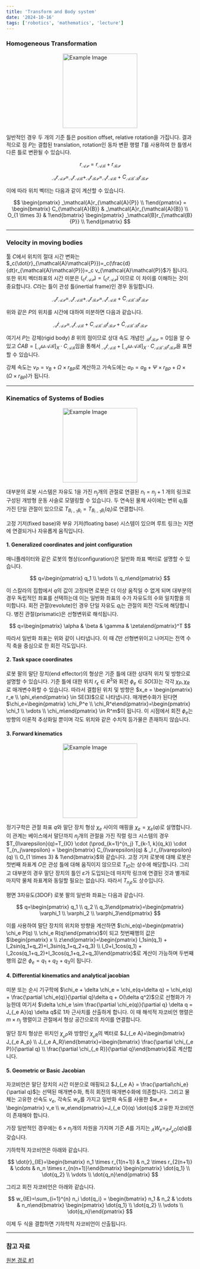 ```yaml
---
title: 'Transform and Body system'
date: '2024-10-16'
tags: ['robotics', 'mathematics', 'lecture']
---
```


### Homogeneous Transformation

<img src="https://velog.velcdn.com/images/devjo/post/35caae3e-0cb1-4df8-9826-ea920bdb3be8/image.png" alt="Example Image" style="display: block; margin: 0 auto; height:200;" />

일반적인 경우 두 개의 기준 틀은 position offset, relative rotation을 가집니다. 결과적으로 점 $P$는 결합된 translation, rotation인 동차 변환 행렬 $T$를 사용하여 한 틀엥서 다른 틀로 변환될 수 있습니다.

$$
r_{\mathcal{A}\mathcal{P}}=r_{\mathcal{A}\mathcal{B}}+r_{\mathcal{B}\mathcal{P}}
$$

$$
_\mathcal{A}r_{\mathcal{A}\mathcal{P}}=_\mathcal{A}r_{\mathcal{A}\mathcal{B}}+_\mathcal{A}r_{\mathcal{B}\mathcal{P}}=_\mathcal{A}r_{\mathcal{A}\mathcal{B}}+C_{\mathcal{A}\mathcal{B}} \cdot _\mathcal{B}r_{\mathcal{B}\mathcal{P}}
$$

이에 따라 위치 벡터는 다음과 같이 계산할 수 있습니다.

$$
\begin{pmatrix} _\mathcal{A}r_{\mathcal{A}{P}} \\ 1\end{pmatrix}
= \begin{bmatrix} C_{\mathcal{A}{B}} & _\mathcal{A}r_{\mathcal{A}{B}} \\ O_{1 \times 3} & 1\end{bmatrix}
\begin{pmatrix} _\mathcal{B}r_{\mathcal{B}{P}} \\ 1\end{pmatrix}
$$

---

### Velocity in moving bodies

툴 $C$에서 위치의 절대 시간 변화는 $_c(\dot{r}_{\mathcal{A}\mathcal{P}})=_c(\frac{d}{dt}r_{\mathcal{A}\mathcal{P}})=_c v_{\mathcal{A}\mathcal{P}}$가 됩니다. 또한 위치 벡터좌표의 시간 미분은 $(_c \dot{r}_{\mathcal{A}\mathcal{P}})=(_c r_{\mathcal{A}\mathcal{P}})^{\cdot}$이므로 이 차이를 이해하는 것이 중요합니다. $C$라는 틀이 관성 틀(inertial frame)인 경우 동일합니다.

$$
_\mathcal{A}r_{\mathcal{A}\mathcal{P}}=_\mathcal{A}r_{\mathcal{A}\mathcal{B}}+_\mathcal{A}r_{\mathcal{B}\mathcal{P}}=_\mathcal{A}r_{\mathcal{A}\mathcal{B}}+C_{\mathcal{A}\mathcal{B}} \cdot _\mathcal{B}r_{\mathcal{B}\mathcal{P}}
$$

위와 같은 $P$의 위치를 시간에 대하여 미분하면 다음과 같습니다.

$$
_\mathcal{A}\dot{r}_{\mathcal{A}\mathcal{P}}=_\mathcal{A}\dot{r}_{\mathcal{A}\mathcal{B}}+C_{\mathcal{A}\mathcal{B}} \cdot _\mathcal{B}\dot{r}_{\mathcal{B}\mathcal{P}}+\dot{C}_{\mathcal{A}\mathcal{B}} \cdot _\mathcal{B}r_{\mathcal{B}\mathcal{P}}
$$

여기서 $P$는 강체(rigid body) $B$ 위의 점이므로 상대 속도 개념인 $_\mathcal{B}\dot{r}_{\mathcal{B}\mathcal{P}}=0$임을 알 수 있고 $\dot{C}{AB} = [_\mathcal{A}\omega{\mathcal{A}\mathcal{B}}]_X \cdot C_{\mathcal{A}\mathcal{B}}$임을 통해서 $_\mathcal{A}\dot{r}_{\mathcal{A}\mathcal{B}}+[_\mathcal{A}\omega{\mathcal{A}\mathcal{B}}]_X \cdot C_{\mathcal{A}\mathcal{B}} \cdot _\mathcal{B}r_{\mathcal{B}\mathcal{P}}$을 표현할 수 있습니다.

강체 속도는 $v_P=v_B+ \Omega \times r_{BP}$로 계산하고 가속도에는 $a_P=a_B+\Psi \times r_{BP} + \Omega \times (\Omega \times r_{BP})$가 됩니다.

---

### Kinematics of Systems of Bodies

<img src="https://velog.velcdn.com/images/devjo/post/19fcbdac-c320-4253-83b9-509cbf32e710/image.png" alt="Example Image" style="display: block; margin: 0 auto; height:200;" />

대부분의 로봇 시스템은 자유도 1을 가진 $n_j$개의 관절로 연결된 $n_l=n_j+1$ 개의 링크로 구성된 개방형 운동 사슬로 모델링할 수 있습니다. 두 연속된 물체 사이에는 변위 $q_i$를 가진 단일 관절이 있으므로 $T_{B_{i-1} B_i}=T_{B_{i-1} B_i} (q_i)$로 연결합니다.

고정 기저(fixed base)와 부유 기저(floating base) 시스템이 있으며 루트 링크는 지면에 연결되거나 자유롭게 움직입니다.

#### 1. Generalized coordinates and joint configuration

매니퓰레이터와 같은 로봇의 형상(configuration)은 일반화 좌표 벡터로 설명할 수 있습니다.

$$
q=\begin{pmatrix} q_1 \\ \vdots \\ q_n\end{pmatrix}
$$

이 스칼라의 집합에서 $q$의 값이 고정되면 로봇은 더 이상 움직일 수 없게 되며 대부분의 경우 독립적인 좌표를 선택하는데 이는 일반화 좌표의 수가 자유도의 수와 일치함을 의미합니다. 회전 관절(revolute)인 경우 단일 자유도 $q_i$는 관절의 회전 각도에 해당합니다. 병진 관절(prismatic)은 선형변위로 해석됩니다.

$$
q=\begin{pmatrix} \alpha & \beta & \gamma & \zeta\end{pmatrix}^T
$$

따라서 일반화 좌표는 위와 같이 나타냅니다. 이 때 $\zeta$만 선형변위이고 나머지는 전역 수직 축을 중심으로 한 회전 각도입니다.

#### 2. Task space coordinates

로봇 팔의 말단 장치(end effector)의 형상은 기준 틀에 대한 상대적 위치 및 방향으로 설명할 수 있습니다. 기준 틀에 대한 위치 $r_{\epsilon} \in R^3$와 회전 $\phi_e \in SO(3)$는 각각 $\chi_P, \chi_R$로 매개변수화할 수 있습니다. 따라서 결합된 위치 및 방향은 $x_e = \begin{pmatrix} r_e \\ \phi_e\end{pmatrix} \in SE(3)$으로 나타냅니다. 매개변수화가 된다면 $\chi_e=\begin{pmatrix} \chi_P^e \\ \chi_R^e\end{pmatrix}=\begin{pmatrix} \chi_1 \\ \vdots \\ \chi_m\end{pmatrix} \in R^m$이 됩니다. 이 시점에서 회전 $\phi_e$는 방향의 이론적 추상화일 뿐이며 각도 위치와 같은 수치적 등가물은 존재하지 않습니다.

#### 3. Forward kinematics

<img src="https://velog.velcdn.com/images/devjo/post/4b92a4e7-8b34-43d4-9fe6-c515aa93ccca/image.png" alt="Example Image" style="display: block; margin: 0 auto; height:200;" />

정기구학은 관절 좌표 $q$와 말단 장치 형상 $\chi_e$ 사이의 매핑을 $\chi_e = \chi_e(q)$로 설명합니다. 이 관계는 베이스에서 말단까지 $n_j$개의 관절을 가진 직렬 링크 시스템의 경우 $T_{I\varepsilon}(q)=T_{IO} \cdot (\prod_{k=1}^{n_j} T_{k-1, k}(q_k)) \cdot T_{n_j\varepsilon} = \begin{bmatrix} C_{I\varepsilon}(q) & _I r_{I\varepsilon}(q) \\ O_{1 \times 3} & 1\end{bmatrix}$와 같습니다. 고정 기저 로봇에 대해 로봇은 첫번째 좌표계 $O$은 관성 틀에 대해 움직이지 않으므로 $T_{IO}$는 상수에 해당합니다. 그리고 대부분의 경우 말단 장치의 틀인 $\varepsilon$가 도입되는데 마지막 링크에 연결된 것과 별개로 마지막 물체 좌표계와 동일할 필요는 없습니다. 따라서 $T_{n_j\varepsilon}$도 상수입니다.

평면 3자유도(3DOF) 로봇 팔의 일반화 좌표는 다음과 같습니다.

$$
q=\begin{pmatrix} q_1 \\ q_2 \\ q_3\end{pmatrix}=\begin{pmatrix} \varphi_1 \\ \varphi_2 \\ \varphi_3\end{pmatrix}
$$

이를 사용하여 말단 장치의 위치와 방향을 계산하면 $\chi_e(q)=\begin{pmatrix} \chi_e P(q) \\ \chi_e R(q)\end{pmatrix}$이 되고 첫번째행의 값은 $\begin{pmatrix} x \\ z\end{pmatrix}=\begin{pmatrix} l_1sin(q_1) + l_2sin(q_1+q_2)+l_3sin(q_1+q_2+q_3) \\ l_0+l_1cos(q_1) + l_2cos(q_1+q_2)+l_3cos(q_1+q_2+q_3)\end{pmatrix}$로 계산이 가능하며 두번쨰 행의 값은 $\phi_e=q_1+q_2+q_3$이 됩니다.

#### 4. Differential kinematics and analytical jacobian

미분 또는 순시 기구학에 $\chi_e + \delta \chi_e = \chi_e(q+\delta q) = \chi_e(q) + \frac{\partial \chi_e(q)}{\partial q}\delta q + O(\delta q^2)$으로 선형화가 가능한데 여기서 $\delta \chi_e \sim \frac{\partial \chi_e(q)}{\partial q} \delta q = J_{_e A}(q) \delta q$로 1차 근사치를 산출하게 합니다. 이 때 해석적 자코비언 행렬은 $m \times n_j$ 행렬이고 관절에서 형상 공간으로의 차이를 연결합니다.

말단 장치 형상은 위치인 $\chi_{_e P}$와 방향인 $\chi_{_e R}$의 벡터로 $J_{_e A}=\begin{bmatrix} J_{_e A_p} \\ J_{_e A_R}\end{bmatrix}=\begin{bmatrix} \frac{\partial \chi_{_e P}}{\partial q} \\ \frac{\partial \chi_{_e R}}{\partial q}\end{bmatrix}$로 계산합니다.

#### 5. Geometric or Basic Jacobian

자코비언은 말단 장치의 시간 미분으로 매핑되고 $J_{_e A} = \frac{\partial\chi_e}{\partial q}$는 선택된 매개변수화, 특히 회전의 매개변수화에 의존합니다. 그리고 물체는 고유한 선속도 $v_e$, 각속도 $w_e$를 가지고 일반화 속도를 사용한 $w_e = \begin{pmatrix} v_e \\ w_e\end{pmatrix}=J_{_e O}(q) \dot{q}$ 고유한 자코비언이 존재해야 합니다.

가장 일반적인 경우에는 $6 \times n_j$개의 차원을 가지며 기준 $A$를 가지는 $_A W_e = _A J_{_e O}(q) \dot{q}$를 갖습니다.

기하학적 자코비언은 아래와 같습니다.

$$
\dot{r}_{IE}=\begin{bmatrix} n_1 \times r_{1(n+1)} & n_2 \times r_{2(n+1)} & \cdots & n_n \times r_{n(n+1)}\end{bmatrix} \begin{pmatrix} \dot{q_1} \\ \dot{q_2} \\ \vdots \\ \dot{q_n}\end{pmatrix}
$$

그리고 회전 자코비언은 아래와 같습니다.

$$
w_{IE}=\sum_{i=1}^{n} n_i \dot{q_i} = \begin{bmatrix} n_1 & n_2 & \cdots & n_n\end{bmatrix} \begin{pmatrix} \dot{q_1} \\ \dot{q_2} \\ \vdots \\ \dot{q_n}\end{pmatrix}
$$

이제 두 식을 결합하면 기하학적 자코비언이 산출됩니다.

---

### 참고 자료

[원본 경로 #1](https://ethz.ch/content/dam/ethz/special-interest/mavt/robotics-n-intelligent-systems/rsl-dam/documents/RobotDynamics2017/RD_HS2017script.pdf)



